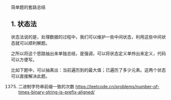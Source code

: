 简单题的套路总结

## 1. 状态法
状态法说的是，处理数据的过程中，我们可以维护一些中间状态，利用这些中间状态就可以顺利解题。

之所以将这个思路抽出来单独总结，是强调，可以将状态定义单拎出来定义，代码可以方便写。

比如下题中，可以抽离出：当前遍历到的最大值；已遍历了多少元素。这两个状态可以直接解决此题。

1375. 二进制字符串前缀一致的次数
https://leetcode.cn/problems/number-of-times-binary-string-is-prefix-aligned/